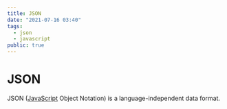 ```yaml
---
title: JSON
date: "2021-07-16 03:40"
tags:
  - json
  - javascript
public: true
---
```


# JSON

JSON ([JavaScript](JavaScript.md) Object Notation) is a language-independent data format.
